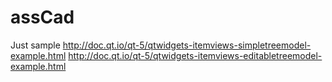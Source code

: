 # assCad
Just sample
http://doc.qt.io/qt-5/qtwidgets-itemviews-simpletreemodel-example.html
http://doc.qt.io/qt-5/qtwidgets-itemviews-editabletreemodel-example.html